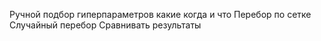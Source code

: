 Ручной подбор гиперпараметров какие когда и что
Перебор по сетке
Случайный перебор
Сравнивать результаты